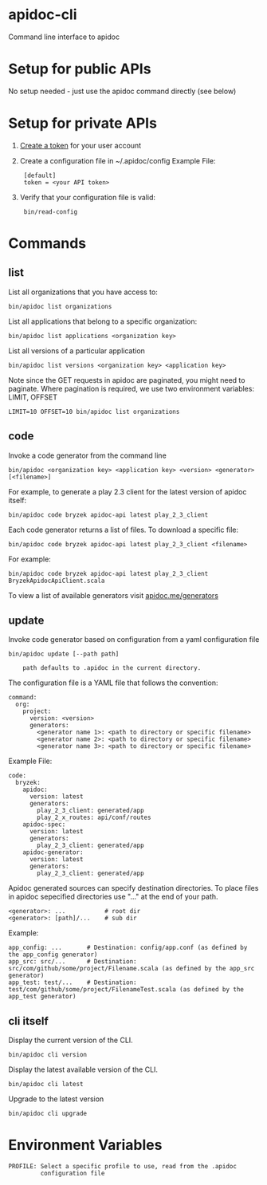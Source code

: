 # apidoc-cli
Command line interface to apidoc

# Setup for public APIs

No setup needed - just use the apidoc command directly (see below)

# Setup for private APIs

1. [Create a token](http://www.apidoc.me/tokens/) for your user account

2. Create a configuration file in ~/.apidoc/config
   Example File:

        [default]
        token = <your API token>

3. Verify that your configuration file is valid:

        bin/read-config

# Commands

## list

List all organizations that you have access to:

    bin/apidoc list organizations

List all applications that belong to a specific organization:

    bin/apidoc list applications <organization key>

List all versions of a particular application

    bin/apidoc list versions <organization key> <application key>
    
Note since the GET requests in apidoc are paginated, you might need to
paginate. Where pagination is required, we use two environment
variables: LIMIT, OFFSET

    LIMIT=10 OFFSET=10 bin/apidoc list organizations
    
## code

Invoke a code generator from the command line

    bin/apidoc <organization key> <application key> <version> <generator> [<filename>]
    
For example, to generate a play 2.3 client for the latest version of apidoc itself:

    bin/apidoc code bryzek apidoc-api latest play_2_3_client

Each code generator returns a list of files. To download a specific file:

    bin/apidoc code bryzek apidoc-api latest play_2_3_client <filename>
    
For example:

    bin/apidoc code bryzek apidoc-api latest play_2_3_client BryzekApidocApiClient.scala

To view a list of available generators visit [apidoc.me/generators](http://www.apidoc.me/generators)

## update

Invoke code generator based on configuration from a yaml configuration file

    bin/apidoc update [--path path]
    
        path defaults to .apidoc in the current directory.

The configuration file is a YAML file that follows the convention:

    command:
      org:
        project:
          version: <version>
          generators:
            <generator name 1>: <path to directory or specific filename>
            <generator name 2>: <path to directory or specific filename>
            <generator name 3>: <path to directory or specific filename>

Example File:

    code:
      bryzek:
        apidoc:
          version: latest
          generators:
            play_2_3_client: generated/app
            play_2_x_routes: api/conf/routes
        apidoc-spec:
          version: latest
          generators:
            play_2_3_client: generated/app
        apidoc-generator:
          version: latest
          generators:
            play_2_3_client: generated/app

Apidoc generated sources can specify destination directories. To place files in apidoc sepecified directories use "..." at the end of your path. 

    <generator>: ...           # root dir
    <generator>: [path]/...    # sub dir

Example:

    app_config: ...       # Destination: config/app.conf (as defined by the app_config generator)
    app_src: src/...      # Destination: src/com/github/some/project/Filename.scala (as defined by the app_src generator)
    app_test: test/...    # Destination: test/com/github/some/project/FilenameTest.scala (as defined by the app_test generator)
    
## cli itself

Display the current version of the CLI.

    bin/apidoc cli version

Display the latest available version of the CLI.

    bin/apidoc cli latest

Upgrade to the latest version

    bin/apidoc cli upgrade

# Environment Variables

    PROFILE: Select a specific profile to use, read from the .apidoc
             configuration file
